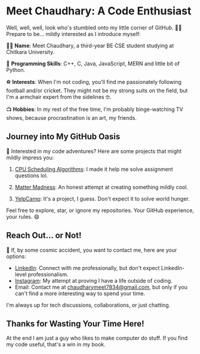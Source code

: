 # Meet Chaudhary: A Code Enthusiast 

Well, well, well, look who's stumbled onto my little corner of GitHub. 🕵️‍♂️ Prepare to be... mildly interested as I introduce myself:

👨‍💻 **Name**: Meet Chaudhary, a third-year BE CSE student studying at Chitkara University.

🧠 **Programming Skills**: C++, C, Java, JavaScript, MERN and little bit of Python. 

⚽  **Interests**: When I'm not coding, you'll find me passionately following football and/or cricket. They might not be my strong suits on the field, but I'm a armchair expert from the sidelines 🤓.

📺 **Hobbies**: In my rest of the free time, I'm probably binge-watching TV shows, because procrastination is an art, my friends.

## Journey into My GitHub Oasis

💼 Interested in my code adventures? Here are some projects that might mildly impress you:

1. [CPU Scheduling Algorithms](https://github.com/Meet7834/CPU-Scheduling-Algorithms): I made it help me solve assignment questions lol.

2. [Matter Madness](https://github.com/Meet7834/Matter-Madness): An honest attempt at creating something mildly cool.

3. [YelpCamp](https://github.com/Meet7834/YelpCamp): It's a project, I guess. Don't expect it to solve world hunger.

Feel free to explore, star, or ignore my repositories. Your GitHub experience, your rules. 😄

## Reach Out... or Not!

📣 If, by some cosmic accident, you want to contact me, here are your options:

- [LinkedIn](https://www.linkedin.com/in/meet-chaudhary-4b6549231/): Connect with me professionally, but don't expect LinkedIn-level professionalism.
- [Instagram](https://www.instagram.com/its_meet_chaudhary/): My attempt at proving I have a life outside of coding.
- Email: Contact me at chaudharymeet7834@gmail.com, but only if you can't find a more interesting way to spend your time.

I'm always up for tech discussions, collaborations, or just chatting.

## Thanks for Wasting Your Time Here!

At the end I am just a guy who likes to make computer do stuff. If you find my code useful, that's a win in my book.
